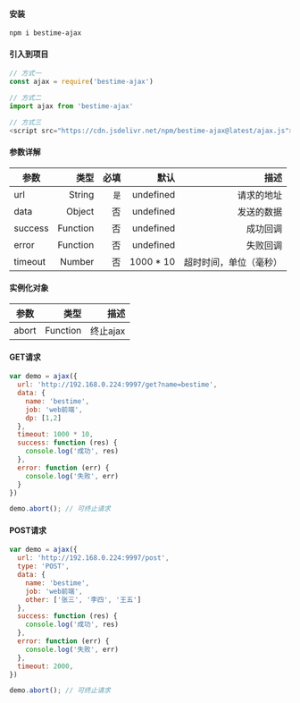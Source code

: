 #### 安装
```
npm i bestime-ajax
```

#### 引入到项目
```javascript
// 方式一
const ajax = require('bestime-ajax')

// 方式二
import ajax from 'bestime-ajax'

// 方式三
<script src="https://cdn.jsdelivr.net/npm/bestime-ajax@latest/ajax.js"></script>
```

#### 参数详解
|    参数  |   类型   |  必填  |    默认   |  描述  |
| -------- | -----:   | -----: | -----:    | -----:  |
| url      | String   | `是`   | undefined | 请求的地址   |
| data     | Object   |  否    | undefined | 发送的数据 |
| success  | Function |  否    | undefined | 成功回调   |
| error    | Function |  否    | undefined | 失败回调   |
| timeout  | Number   |  否    | 1000 * 10 | 超时时间，单位（毫秒） |

#### 实例化对象
|    参数  |   类型   |  描述  |
| -------- | -----:   | -----:  |
| abort    | Function | 终止ajax   |

#### GET请求
```javascript
var demo = ajax({
  url: 'http://192.168.0.224:9997/get?name=bestime',
  data: {
    name: 'bestime',
    job: 'web前端',
    dp: [1,2]
  },
  timeout: 1000 * 10,
  success: function (res) {
    console.log('成功', res)
  },
  error: function (err) {
    console.log('失败', err)
  }
})

demo.abort(); // 可终止请求
```


#### POST请求
```javascript
var demo = ajax({
  url: 'http://192.168.0.224:9997/post',
  type: 'POST',
  data: {
    name: 'bestime',
    job: 'web前端',
    other: ['张三', '李四', '王五']
  },
  success: function (res) {
    console.log('成功', res)
  },
  error: function (err) {
    console.log('失败', err)
  },
  timeout: 2000,
})

demo.abort(); // 可终止请求
```
